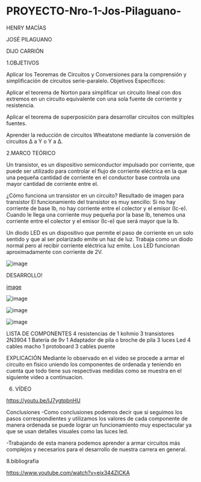 # PROYECTO-Nro-1-Jos-Pilaguano-


HENRY MACÍAS

JOSÉ PILAGUANO

DIJO CARRIÓN

1.OBJETIVOS

Aplicar los Teoremas de Circuitos y Conversiones para la comprensión y simplificación de circuitos serie-paralelo. Objetivos Específicos:

Aplicar el teorema de Norton para simplificar un circuito lineal con dos extremos en un circuito equivalente con una sola fuente de corriente y resistencia.

Aplicar el teorema de superposición para desarrollar circuitos con múltiples fuentes.

Aprender la reducción de circuitos Wheatstone mediante la conversión de circuitos Δ a Y o Y a Δ.

2.MARCO TEÓRICO

Un transistor, es un dispositivo semiconductor impulsado por corriente, que puede ser utilizado para controlar el flujo de corriente eléctrica en la que una pequeña cantidad de corriente en el conductor base controla una mayor cantidad de corriente entre el.

¿Cómo funciona un transistor en un circuito? Resultado de imagen para transistor El funcionamiento del transistor es muy sencillo: Si no hay corriente de base Ib, no hay corriente entre el colector y el emisor (Ic-e). Cuando le llega una corriente muy pequeña por la base Ib, tenemos una corriente entre el colector y el emisor (Ic-e) que será mayor que la Ib.

Un diodo LED es un dispositivo que permite el paso de corriente en un solo sentido y que al ser polarizado emite un haz de luz. Trabaja como un diodo normal pero al recibir corriente eléctrica luz emite. Los LED funcionan aproximadamente con corriente de 2V.

![image](https://user-images.githubusercontent.com/116677175/205122051-c6c5b8ac-95c2-4ff8-8faa-414520991da9.png)

DESARROLLO!

[image](https://user-images.githubusercontent.com/116677175/205122153-38bdc23f-6116-46b9-9262-c8f8e96b7e1d.png)

![image](https://user-images.githubusercontent.com/116677175/205122210-25075c38-73d1-4fbe-9391-59a907496983.png)

![image](https://user-images.githubusercontent.com/116677175/205122231-40dbae87-f2ff-4cbc-aa5b-df62d1e8b8f8.png)

![image](https://user-images.githubusercontent.com/116677175/205122254-84be4538-cd43-496c-9086-c22815e4affd.png)

LISTA DE COMPONENTES
4 resistencias de 1 kohmio 3 transistores 2N3904 1 Batería de 9v 1 Adaptador de pila o broche de pila 3 luces Led 4 cables macho 1 protoboard 3 cables puente

EXPLICACIÓN
Mediante lo observado en el video se procede a armar el circuito en fisico uniendo los componentes de ordenada y teniendo en cuenta que todo tiene sus respectivas medidas como se muestra en el siguiente video a continuacion.

6. VÍDEO

https://youtu.be/IJ7ygtpbnHU

Conclusiones
-Como conclusiones podemos decir que si seguimos los pasos correspondientes y utilizamos los valores de cada componente de manera ordenada se puede lograr un funcionamiento muy espectacular ya que se usan detalles visuales como las luces led.

-Trabajando de esta manera podemos aprender a armar circuitos más complejos y necesarios para el desarrollo de nuestra carrera en general.

8.bibliografia

https://www.youtube.com/watch?v=eix344ZICKA


